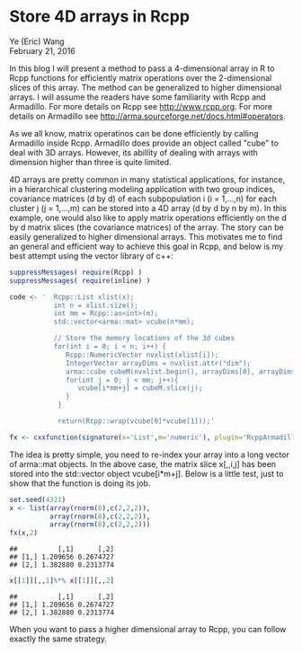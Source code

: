# Store 4D arrays in Rcpp
Ye (Eric) Wang  
February 21, 2016  

In this blog I will present a method to pass a 4-dimensional array in R to Rcpp functions for efficiently matrix operations over the 2-dimensional slices of this array. The method can be generalized to higher dimensional arrays. I will assume the readers have some familiarity with Rcpp and Armadillo. For more details on Rcpp see <http://www.rcpp.org>. For more details on Armadillo see  <http://arma.sourceforge.net/docs.html#operators>.

As we all know, matrix operatinos can be done efficiently by calling Armadillo inside Rcpp. Armadillo does provide an object called "cube" to deal with 3D arrays. However, its abillity of dealing with arrays with dimension higher than three is quite limited.

4D arrays are pretty common in many statistical applications, for instance, in a hierarchical clustering modeling application with two group indices, covariance matrices (d by d) of each subpopulation i (i = 1,...,n) for each cluster j (j = 1,...,m) can be stored into a 4D array (d by d by n by m). In this example, one would also like to apply matrix operations efficiently on the d by d matrix slices (the covariance matrices) of the array. The story can be easily generalized to higher dimensional arrays. This motivates me to find an general and efficient way to achieve this goal in Rcpp, and below is my best attempt using the vector library of c++:


```r
suppressMessages( require(Rcpp) )
suppressMessages( require(inline) )

code <- '  Rcpp::List xlist(x); 
           int n = xlist.size();
           int mm = Rcpp::as<int>(m);
           std::vector<arma::mat> vcube(n*mm);

           // Store the memory locations of the 3d cubes
           for(int i = 0; i < n; i++) {
              Rcpp::NumericVector nvxlist(xlist[i]);
              IntegerVector arrayDims = nvxlist.attr("dim");
              arma::cube cubeM(nvxlist.begin(), arrayDims[0], arrayDims[1], arrayDims[2]);
              for(int j = 0; j < mm; j++){
                 vcube[i*mm+j] = cubeM.slice(j);
              }
            }

            return(Rcpp::wrap(vcube[0]*vcube[1]));'

fx <- cxxfunction(signature(x='List',m='numeric'), plugin='RcppArmadillo', body = code)
```

The idea is pretty simple, you need to re-index your array into a long vector of arma::mat objects. In the above case, the matrix slice x[,,i,j] has been stored into the std::vector object vcube[i*m+j]. Below is a little test, just to show that the function is doing its job.


```r
set.seed(4321)
x <- list(array(rnorm(8),c(2,2,2)), 
          array(rnorm(8),c(2,2,2)), 
          array(rnorm(8),c(2,2,2)))
fx(x,2)
```

```
##          [,1]      [,2]
## [1,] 1.209656 0.2674727
## [2,] 1.382880 0.2313774
```

```r
x[[1]][,,1]%*% x[[1]][,,2]
```

```
##          [,1]      [,2]
## [1,] 1.209656 0.2674727
## [2,] 1.382880 0.2313774
```

When you want to pass a higher dimensional array to Rcpp, you can follow exactly the same strategy.
